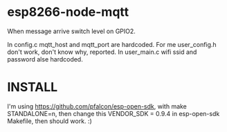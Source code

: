 esp8266-node-mqtt
=================

When message arrive switch level on GPIO2.

In config.c mqtt_host and mqtt_port are hardcoded. For me user_config.h don't work, don't know why, reported. In user_main.c wifi ssid and password alse hardcoded.


INSTALL 
=======
I'm using https://github.com/pfalcon/esp-open-sdk, with make STANDALONE=n, then change this VENDOR_SDK = 0.9.4 in esp-open-sdk Makefile, then should work. :)

